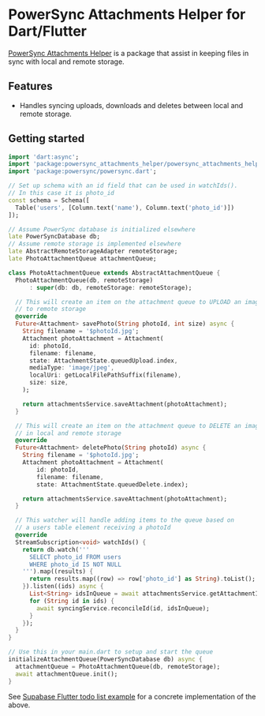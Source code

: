 # PowerSync Attachments Helper for Dart/Flutter

[PowerSync Attachments Helper](https://powersync.co) is a package that assist in keeping files in sync with local and remote storage.

## Features

* Handles syncing uploads, downloads and deletes between local and remote storage.

## Getting started

```dart
import 'dart:async';
import 'package:powersync_attachments_helper/powersync_attachments_helper.dart';
import 'package:powersync/powersync.dart';

// Set up schema with an id field that can be used in watchIds().
// In this case it is photo_id
const schema = Schema([
  Table('users', [Column.text('name'), Column.text('photo_id')])
]);

// Assume PowerSync database is initialized elsewhere
late PowerSyncDatabase db;
// Assume remote storage is implemented elsewhere
late AbstractRemoteStorageAdapter remoteStorage;
late PhotoAttachmentQueue attachmentQueue;

class PhotoAttachmentQueue extends AbstractAttachmentQueue {
  PhotoAttachmentQueue(db, remoteStorage)
      : super(db: db, remoteStorage: remoteStorage);

  // This will create an item on the attachment queue to UPLOAD an image
  // to remote storage
  @override
  Future<Attachment> savePhoto(String photoId, int size) async {
    String filename = '$photoId.jpg';
    Attachment photoAttachment = Attachment(
      id: photoId,
      filename: filename,
      state: AttachmentState.queuedUpload.index,
      mediaType: 'image/jpeg',
      localUri: getLocalFilePathSuffix(filename),
      size: size,
    );

    return attachmentsService.saveAttachment(photoAttachment);
  }

  // This will create an item on the attachment queue to DELETE an image
  // in local and remote storage
  @override
  Future<Attachment> deletePhoto(String photoId) async {
    String filename = '$photoId.jpg';
    Attachment photoAttachment = Attachment(
        id: photoId,
        filename: filename,
        state: AttachmentState.queuedDelete.index);

    return attachmentsService.saveAttachment(photoAttachment);
  }

  // This watcher will handle adding items to the queue based on
  // a users table element receiving a photoId
  @override
  StreamSubscription<void> watchIds() {
    return db.watch('''
      SELECT photo_id FROM users
      WHERE photo_id IS NOT NULL
    ''').map((results) {
      return results.map((row) => row['photo_id'] as String).toList();
    }).listen((ids) async {
      List<String> idsInQueue = await attachmentsService.getAttachmentIds();
      for (String id in ids) {
        await syncingService.reconcileId(id, idsInQueue);
      }
    });
  }
}

// Use this in your main.dart to setup and start the queue
initializeAttachmentQueue(PowerSyncDatabase db) async {
  attachmentQueue = PhotoAttachmentQueue(db, remoteStorage);
  await attachmentQueue.init();
}
```

See [Supabase Flutter todo list example](../../demos/powersync-supabase-flutter-todolist-demo/README.md) for a concrete implementation of the above.
